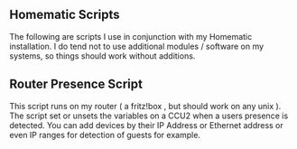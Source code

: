 Homematic Scripts
-----------------

The following are scripts I use in conjunction with my Homematic installation. I do tend not to use additional modules / software on my systems, so things should work without additions.


Router Presence Script
------------------------

This script runs on my router ( a fritz!box , but should work on any unix ).  The script set or unsets the variables on a CCU2 when a users presence is detected. You can add devices by their IP Address or Ethernet address or even IP ranges for detection of guests for example.


